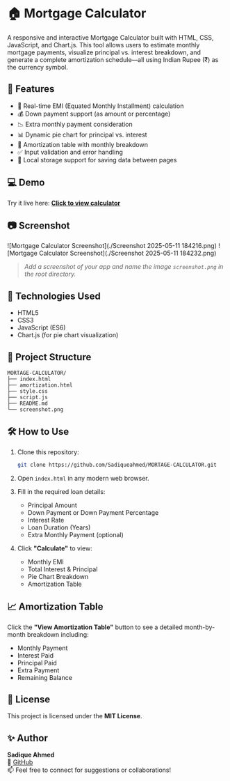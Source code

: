 # 🏠 Mortgage Calculator

A responsive and interactive Mortgage Calculator built with HTML, CSS, JavaScript, and Chart.js. This tool allows users to estimate monthly mortgage payments, visualize principal vs. interest breakdown, and generate a complete amortization schedule—all using Indian Rupee (₹) as the currency symbol.

## 📌 Features

- 🔢 Real-time EMI (Equated Monthly Installment) calculation
- 💰 Down payment support (as amount or percentage)
- 📉 Extra monthly payment consideration
- 📊 Dynamic pie chart for principal vs. interest
- 📆 Amortization table with monthly breakdown
- ✅ Input validation and error handling
- 💾 Local storage support for saving data between pages

## 💻 Demo

Try it live here: **[Click to view calculator](https://sadiqueahmed.github.io/MORTAGE-CALCULATOR/)**

## 📷 Screenshot

![Mortgage Calculator Screenshot](./Screenshot 2025-05-11 184216.png)
![Mortgage Calculator Screenshot](./Screenshot 2025-05-11 184232.png)

> _Add a screenshot of your app and name the image `screenshot.png` in the root directory._

## 🚀 Technologies Used

- HTML5
- CSS3
- JavaScript (ES6)
- Chart.js (for pie chart visualization)

## 📂 Project Structure

```
MORTAGE-CALCULATOR/
├── index.html
├── amortization.html
├── style.css
├── script.js
├── README.md
└── screenshot.png
```

## 🛠 How to Use

1. Clone this repository:

   ```bash
   git clone https://github.com/Sadiqueahmed/MORTAGE-CALCULATOR.git
   ```

2. Open `index.html` in any modern web browser.

3. Fill in the required loan details:

   - Principal Amount  
   - Down Payment or Down Payment Percentage  
   - Interest Rate  
   - Loan Duration (Years)  
   - Extra Monthly Payment (optional)

4. Click **"Calculate"** to view:

   - Monthly EMI  
   - Total Interest & Principal  
   - Pie Chart Breakdown  
   - Amortization Table  

## 📈 Amortization Table

Click the **"View Amortization Table"** button to see a detailed month-by-month breakdown including:

- Monthly Payment  
- Interest Paid  
- Principal Paid  
- Extra Payment  
- Remaining Balance  

## 📘 License

This project is licensed under the **MIT License**.

## ✨ Author

**Sadique Ahmed**  
📎 [GitHub](https://github.com/Sadiqueahmed)  
📫 Feel free to connect for suggestions or collaborations!



